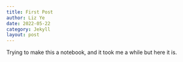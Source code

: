 ```yaml
---
title: First Post
author: Liz Ye
date: 2022-05-22
category: Jekyll
layout: post
---
```


Trying to make this a notebook, and it took me a while but here it is. 